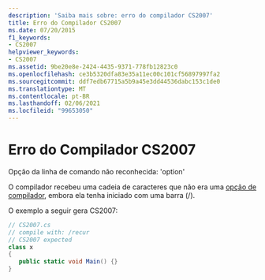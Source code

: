```yaml
---
description: 'Saiba mais sobre: erro do compilador CS2007'
title: Erro do Compilador CS2007
ms.date: 07/20/2015
f1_keywords:
- CS2007
helpviewer_keywords:
- CS2007
ms.assetid: 9be20e8e-2424-4435-9371-778fb12823c0
ms.openlocfilehash: ce3b5320dfa83e35a11ec00c101cf56897997fa2
ms.sourcegitcommit: ddf7edb67715a5b9a45e3dd44536dabc153c1de0
ms.translationtype: MT
ms.contentlocale: pt-BR
ms.lasthandoff: 02/06/2021
ms.locfileid: "99653050"
---
```

# <a name="compiler-error-cs2007"></a>Erro do Compilador CS2007

Opção da linha de comando não reconhecida: 'option'  
  
 O compilador recebeu uma cadeia de caracteres que não era uma [opção de compilador](../language-reference/compiler-options/index.md), embora ela tenha iniciado com uma barra (/).  
  
 O exemplo a seguir gera CS2007:  
  
```csharp  
// CS2007.cs  
// compile with: /recur  
// CS2007 expected  
class x  
{  
   public static void Main() {}  
}  
```
